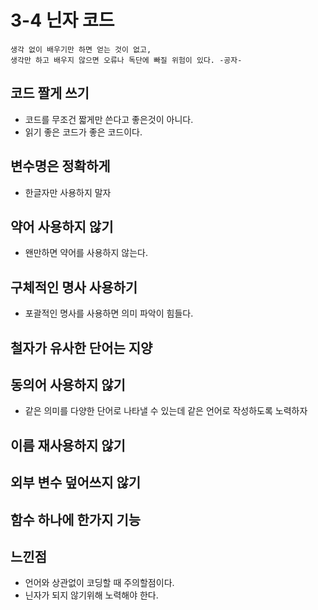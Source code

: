 # 3-4 닌자 코드

```
생각 없이 배우기만 하면 얻는 것이 없고,
생각만 하고 배우지 않으면 오류나 독단에 빠질 위험이 있다. -공자-
```

## 코드 짤게 쓰기
- 코드를 무조건 짧게만 쓴다고 좋은것이 아니다.
- 읽기 좋은 코드가 좋은 코드이다.

## 변수명은 정확하게
- 한글자만 사용하지 말자

## 약어 사용하지 않기
- 왠만하면 약어를 사용하지 않는다.

## 구체적인 명사 사용하기
- 포괄적인 명사를 사용하면 의미 파악이 힘들다.

## 철자가 유사한 단어는 지양

## 동의어 사용하지 않기
- 같은 의미를 다양한 단어로 나타낼 수 있는데 같은 언어로 작성하도록 노력하자

## 이름 재사용하지 않기

## 외부 변수 덮어쓰지 않기

## 함수 하나에 한가지 기능

## 느낀점
- 언어와 상관없이 코딩할 때 주의할점이다.
- 닌자가 되지 않기위해 노력해야 한다.
